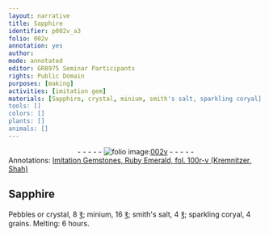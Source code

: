 ```yaml
---
layout: narrative
title: Sapphire
identifier: p002v_a3
folio: 002v
annotation: yes
author:
mode: annotated
editor: GR8975 Seminar Participants
rights: Public Domain
purposes: [making]
activities: [imitation gem]
materials: [Sapphire, crystal, minium, smith's salt, sparkling coryal]
tools: []
colors: []
plants: []
animals: []
---
```


 <div class="folio" align="center">- - - - - <a href="http://gallica.bnf.fr/ark:/12148/btv1b10500001g/f10.image" target="_blank"><img src="https://cu-mkp.github.io/GR8975-edition/assets/photo-icon.png" alt="folio image: " style="display:inline-block; margin-bottom:-3px;"/>002v</a> - - - - - </div> 
<div class="annotation" align="left">Annotations:
<a href="https://drive.google.com/open?id=0B33U03wERu0ecjZlckFDRE9YQXc" target="_blank">Imitation Gemstones, Ruby Emerald, fol. 100r-v (Kremnitzer, Shah)</a>
 </div>
 

##  <span class="material">Sapphire</span> 

 
 <span class="activity"></span>  <span class="material_format">Pebbles</span> or <span class="material">crystal</span>, 8 <span class="unit">℥</span>; <span class="material">minium</span>, 16 <span class="unit">℥</span>; <span class="material">smith's salt</span>, 4 <span class="unit">℥</span>; <span class="material">sparkling coryal</span>, 4 <span class="unit">grains</span>. Melting: 6 <span class="time">hours</span>. 
 